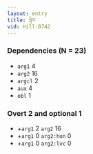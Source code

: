 ```yaml
---
layout: entry
title: སྟེར་
vid: Hill:0742
---
```

### Dependencies (N = 23)
* `arg1` 4
* `arg2` 16
* `argcl` 2
* `aux` 4
* `obl` 1


### Overt 2 and optional 1
* +`arg1` 2 `arg2` 16
* +`arg1` 0 `arg2:hon` 0
* +`arg1` 0 `arg2:lvc` 0
